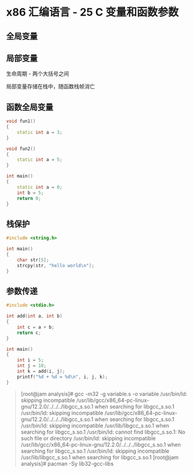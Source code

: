# x86 汇编语言 - 25 C 变量和函数参数


## 全局变量

## 局部变量

生命周期 - 两个大括号之间

局部变量存储在栈中，随函数栈帧消亡

## 函数全局变量

```cpp
void fun1()
{
    static int a = 3;
}

void fun2()
{
    static int a = 5;
}

int main()
{
    static int a = 0;
    int b = 5;
    return 0;
}
```

## 栈保护

```cpp
#include <string.h>

int main()
{
    char str[5];
    strcpy(str, "hello world\n");
}
```

## 参数传递

```cpp
#include <stdio.h>

int add(int a, int b)
{
    int c = a + b;
    return c;
}

int main()
{
    int i = 5;
    int j = 10;
    int k = add(i, j);
    printf("%d + %d = %d\n", i, j, k);
}
```

> [root@jam analysis]# gcc -m32 -g variable.s -o variable
> /usr/bin/ld: skipping incompatible /usr/lib/gcc/x86_64-pc-linux-gnu/12.2.0/../../../libgcc_s.so.1 when searching for libgcc_s.so.1
> /usr/bin/ld: skipping incompatible /usr/lib/gcc/x86_64-pc-linux-gnu/12.2.0/../../../libgcc_s.so.1 when searching for libgcc_s.so.1
> /usr/bin/ld: skipping incompatible /usr/lib/libgcc_s.so.1 when searching for libgcc_s.so.1
> /usr/bin/ld: cannot find libgcc_s.so.1: No such file or directory
> /usr/bin/ld: skipping incompatible /usr/lib/gcc/x86_64-pc-linux-gnu/12.2.0/../../../libgcc_s.so.1 when searching for libgcc_s.so.1
> /usr/bin/ld: skipping incompatible /usr/lib/libgcc_s.so.1 when searching for libgcc_s.so.1
> [root@jam analysis]# pacman -Sy lib32-gcc-libs